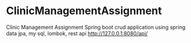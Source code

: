 # ClinicManagementAssignment
Clinic Management Assignment
Spring boot crud application using spring data jpa, my sql, lombok, rest api
 http://127.0.0.1:8080/api/
